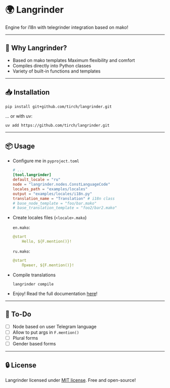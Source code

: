# 🌍 Langrinder
Engine for i18n with telegrinder integration based on mako!

---

## 🤔 Why Langrinder?
- Based on mako templates
    Maximum flexibility and comfort
- Compiles directly into Python classes
- Variety of built-in functions and templates

---

## 📥 Installation
```shell
pip install git+github.com/tirch/langrinder.git
```
... or with uv:
```shell
uv add https://github.com/tirch/langrinder.git
```

---

## 📦 Usage
- Configure me in `pyproject.toml`
    ```toml
    # ...
    [tool.langrinder]
    default_locale = "ru"
    node = "langrinder.nodes.ConstLanguageCode"
    locales_path = "examples/locales"
    output = "examples/locales/i18n.py"
    translation_name = "Translation" # i18n class
    # base_node_template = "foo/bar.mako"
    # base_translation_template = "foo2/bar2.mako"
    ```
- Create locales files (`<locale>.mako`)

    `en.mako`:
    ```yaml
    @start
        Hello, ${F.mention()}!
    ```
    `ru.mako`:
    ```yaml
    @start
        Привет, ${F.mention()}!
    ```
- Compile translations
    ```shell
    langrinder compile
    ```
- Enjoy! Read the full documentation [here](./docs/index.md)!

---

## 🧪 To-Do
- [ ] Node based on user Telegram language
- [ ] Allow to put args in `F.mention()`
- [ ] Plural forms
- [ ] Gender based forms

---

## 🔒 License
Langrinder licensed under [MIT license](LICENSE). Free and open-source!